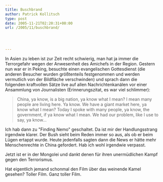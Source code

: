 ```yaml
---
title: Buschbrand
author: Patrick Kollitsch
type: post
date: 2005-11-21T02:20:31+00:00
url: /2005/11/buschbrand/




---
```

In Asien zu leben ist zur Zeit recht schwierig, man hat ja immer die Terrorgefahr wegen der Anwesenheit des Amichefs in der Region. Gestern nun war er in Peking, besuchte einen evangelischen Gottesdienst (die anderen Besucher wurden größtenteils festgenommen und werden vermutlich von der Bildfläche verschwinden) und sprach dann die folgenden kraftvollen Sätze live auf allen Nachrichtenkanälen vor einer Ansammlung von Journalisten (Erinnerungszitat, es war viel schlimmer):

> China, ya know, is a big nation, ya know what I mean? I mean many people are living here. Ya know. We have a giant market here, ya know what I mean? Today I spoke with many people, ya know, the government, if ya know what I mean. We had our problem, like I use to say, ya know...

Ich hab dann zu "Finding Nemo" geschaltet. Da ist mir der Handlungsstrang irgendwie klarer. Der Bush sieht beim Reden immer so aus, als ob er beim Lügen ertappt wurde. Heute jedenfalls sagten dann die News er hätte mehr Menschenrechte in China gefordert. Hab ich wohl irgendwie verpasst.

Jetzt ist er in der Mongolei und dankt denen für ihren unermüdlichen Kampf gegen den Terrorismus. 

Hat eigentlich jemand schonmal den Film über das weinende Kamel gesehen? Toller Film. Ganz toller Film.
